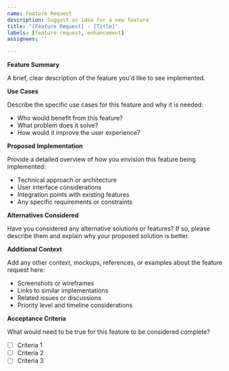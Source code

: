```yaml
---
name: Feature Request
description: Suggest an idea for a new feature
title: "[Feature Request] - [Title]"
labels: [feature request, enhancement]
assignees: ''

---
```


**Feature Summary**

A brief, clear description of the feature you'd like to see implemented.

**Use Cases**

Describe the specific use cases for this feature and why it is needed:
- Who would benefit from this feature?
- What problem does it solve?
- How would it improve the user experience?

**Proposed Implementation**

Provide a detailed overview of how you envision this feature being implemented:
- Technical approach or architecture
- User interface considerations
- Integration points with existing features
- Any specific requirements or constraints

**Alternatives Considered**

Have you considered any alternative solutions or features? If so, please describe them and explain why your proposed solution is better.

**Additional Context**

Add any other context, mockups, references, or examples about the feature request here:
- Screenshots or wireframes
- Links to similar implementations
- Related issues or discussions
- Priority level and timeline considerations

**Acceptance Criteria**

What would need to be true for this feature to be considered complete?
- [ ] Criteria 1
- [ ] Criteria 2 
- [ ] Criteria 3